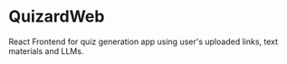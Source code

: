 # QuizardWeb
React Frontend for quiz generation app using user's uploaded links, text materials and LLMs.
